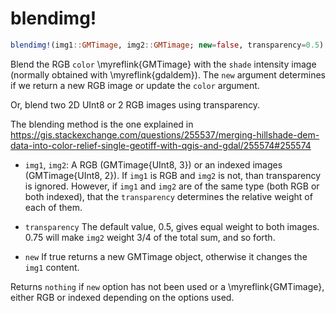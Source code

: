 # blendimg!

```julia
blendimg!(img1::GMTimage, img2::GMTimage; new=false, transparency=0.5)
```

Blend the RGB `color` \myreflink{GMTimage} with the `shade` intensity image (normally obtained with
\myreflink{gdaldem}). The `new` argument determines if we return a new RGB image or update the `color` argument.

Or, blend two 2D UInt8 or 2 RGB images using transparency. 

The blending method is the one explained in https://gis.stackexchange.com/questions/255537/merging-hillshade-dem-data-into-color-relief-single-geotiff-with-qgis-and-gdal/255574#255574

- `img1`, `img2`: A RGB (GMTimage{UInt8, 3}) or an indexed images (GMTimage{UInt8, 2}).
  If `img1` is RGB and `img2` is not, than transparency is ignored. However, if `img1` and `img2`
  are of the same type (both RGB or both indexed), that the `transparency` determines the
  relative weight of each of them.

- `transparency` The default value, 0.5, gives equal weight to both images. 0.75 will make
  `img2` weight 3/4 of the total sum, and so forth.

- `new` If true returns a new GMTimage object, otherwise it changes the `img1` content.

Returns ``nothing`` if `new` option has not been used or a \myreflink{GMTimage}, either RGB or indexed
depending on the options used.

